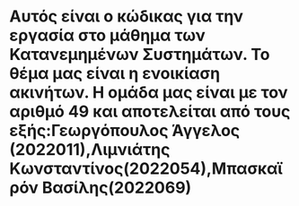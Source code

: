 # Αυτός είναι ο κώδικας για την εργασία στο μάθημα των Κατανεμημένων Συστημάτων. Το θέμα μας είναι η ενοικίαση ακινήτων. Η ομάδα μας είναι με τον αριθμό 49 και αποτελείται από τους εξής:Γεωργόπουλος Άγγελος (2022011),Λιμνιάτης Κωνσταντίνος(2022054),Μπασκαϊρόν Βασίλης(2022069)
